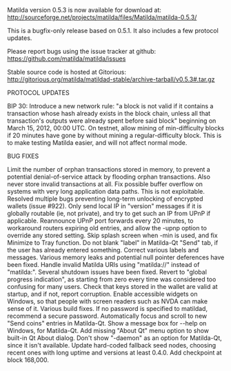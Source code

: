 Matilda version 0.5.3 is now available for download at:
http://sourceforge.net/projects/matilda/files/Matilda/matilda-0.5.3/

This is a bugfix-only release based on 0.5.1.
It also includes a few protocol updates.

Please report bugs using the issue tracker at github:
https://github.com/matilda/matilda/issues

Stable source code is hosted at Gitorious:
http://gitorious.org/matilda/matildad-stable/archive-tarball/v0.5.3#.tar.gz

PROTOCOL UPDATES

BIP 30: Introduce a new network rule: "a block is not valid if it contains a transaction whose hash already exists in the block chain, unless all that transaction's outputs were already spent before said block" beginning on March 15, 2012, 00:00 UTC.
On testnet, allow mining of min-difficulty blocks if 20 minutes have gone by without mining a regular-difficulty block. This is to make testing Matilda easier, and will not affect normal mode.

BUG FIXES

Limit the number of orphan transactions stored in memory, to prevent a potential denial-of-service attack by flooding orphan transactions. Also never store invalid transactions at all.
Fix possible buffer overflow on systems with very long application data paths. This is not exploitable.
Resolved multiple bugs preventing long-term unlocking of encrypted wallets
(issue #922).
Only send local IP in "version" messages if it is globally routable (ie, not private), and try to get such an IP from UPnP if applicable.
Reannounce UPnP port forwards every 20 minutes, to workaround routers expiring old entries, and allow the -upnp option to override any stored setting.
Skip splash screen when -min is used, and fix Minimize to Tray function.
Do not blank "label" in Matilda-Qt "Send" tab, if the user has already entered something.
Correct various labels and messages.
Various memory leaks and potential null pointer deferences have been fixed.
Handle invalid Matilda URIs using "matilda://" instead of "matilda:".
Several shutdown issues have been fixed.
Revert to "global progress indication", as starting from zero every time was considered too confusing for many users.
Check that keys stored in the wallet are valid at startup, and if not, report corruption.
Enable accessible widgets on Windows, so that people with screen readers such as NVDA can make sense of it.
Various build fixes.
If no password is specified to matildad, recommend a secure password.
Automatically focus and scroll to new "Send coins" entries in Matilda-Qt.
Show a message box for --help on Windows, for Matilda-Qt.
Add missing "About Qt" menu option to show built-in Qt About dialog.
Don't show "-daemon" as an option for Matilda-Qt, since it isn't available.
Update hard-coded fallback seed nodes, choosing recent ones with long uptime and versions at least 0.4.0.
Add checkpoint at block 168,000.
